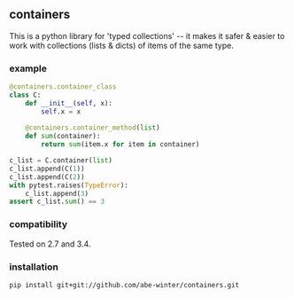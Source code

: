 ## containers

This is a python library for 'typed collections' -- it makes it safer & easier to work with collections (lists & dicts) of items of the same type.

### example

```python
@containers.container_class
class C:
    def __init__(self, x):
        self.x = x
    
    @containers.container_method(list)
    def sum(container):
        return sum(item.x for item in container)

c_list = C.container(list)
c_list.append(C(1))
c_list.append(C(2))
with pytest.raises(TypeError):
    c_list.append(3)
assert c_list.sum() == 3
```

### compatibility

Tested on 2.7 and 3.4.

### installation

```
pip install git+git://github.com/abe-winter/containers.git
```
